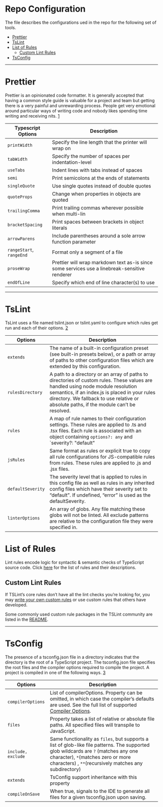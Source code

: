 <h1>Repo Configuration</h1>

The file describes the configurations ued in the repo for the following set of tools.

- [Prettier](#prettier)
- [TsLint](#tslint)
- [List of Rules](#list-of-rules)
  - [Custom Lint Rules](#custom-lint-rules)
- [TsConfig](#tsconfig)

---

# Prettier

Prettier is an opinionated code formatter.
It is generally accepted that having a common style guide is valuable for a project and team but getting there is a very painful and unrewarding process.
People get very emotional around particular ways of writing code and nobody likes spending time writing and receiving nits. [1]

| Typescript Options       | Description                                                                                   |
| ------------------------ | --------------------------------------------------------------------------------------------- |
| `printWidth`             | Specify the line length that the printer will wrap on                                         |
| `tabWidth`               | Specify the number of spaces per indentation-level                                            |
| `useTabs`                | Indent lines with tabs instead of spaces                                                      |
| `semi`                   | Print semicolons at the ends of statements                                                    |
| `singleQuote`            | Use single quotes instead of double quotes                                                    |
| `quoteProps`             | Change when properties in objects are quoted                                                  |
| `trailingComma`          | Print trailing commas wherever possible when multi-lin                                        |
| `bracketSpacing`         | Print spaces between brackets in object literals                                              |
| `arrowParens`            | Include parentheses around a sole arrow function parameter                                    |
| `rangeStart`, `rangeEnd` | Format only a segment of a file                                                               |
| `proseWrap`              | Prettier will wrap markdown text as-is since some services use a linebreak-sensitive renderer |
| `endOfLine`              | Specify which end of line character(s) to use                                                 |

---

# TsLint

TsLint uses a file named tslint.json or tslint.yaml to configure which rules get run and each of their options. [2]

| Options           | Description                                                                                                                                                                                                                                                                   |
| ----------------- | ----------------------------------------------------------------------------------------------------------------------------------------------------------------------------------------------------------------------------------------------------------------------------- |
| `extends`         | The name of a built-in configuration preset (see built-in presets below), or a path or array of paths to other configuration files which are extended by this configuration.                                                                                                  |
| `rulesDirectory`  | A path to a directory or an array of paths to directories of custom rules. These values are handled using node module resolution semantics, if an index.js is placed in your rules directory. We fallback to use relative or absolute paths, if the module can’t be resolved. |
| `rules`           | A map of rule names to their configuration settings. These rules are applied to .ts and .tsx files. Each rule is associated with an object containing `options?: any` and `severity?: "default" | "error" | "warning" | "off"`.                                               |
| `jsRules`         | Same format as rules or explicit true to copy all rule configurations for JS-compatible rules from rules. These rules are applied to .js and .jsx files.                                                                                                                      |
| `defaultSeverity` | The severity level that is applied to rules in this config file as well as rules in any inherited config files which have their severity set to “default”. If undefined, “error” is used as the defaultSeverity.                                                              |
| `linterOptions`   | An array of globs. Any file matching these globs will not be linted. All exclude patterns are relative to the configuration file they were specified in.                                                                                                                      |

# List of Rules

Lint rules encode logic for syntactic & semantic checks of TypeScript source code.
Click [here](https://palantir.github.io/tslint/rules/) for the list of rules and their descriptions.

## Custom Lint Rules

If TSLint’s core rules don’t have all the lint checks you’re looking for, you may [write your own custom rules](https://palantir.github.io/tslint/develop/custom-rules/) or use custom rules that others have developed.

Some commonly used custom rule packages in the TSLint community are listed in the [README](https://github.com/palantir/tslint/blob/master/README.md).

---

# TsConfig

The presence of a tsconfig.json file in a directory indicates that the directory is the root of a TypeScript project. The tsconfig.json file specifies the root files and the compiler options required to compile the project. A project is compiled in one of the following ways. [3]

| Options            | Description                                                                                                                                                                                                                        |
| ------------------ | ---------------------------------------------------------------------------------------------------------------------------------------------------------------------------------------------------------------------------------- |
| `compilerOptions`  | List of compilerOptions. Property can be omitted, in which case the compiler’s defaults are used. See the full list of supported [Compiler Options](https://www.typescriptlang.org/docs/handbook/compiler-options.html).           |
| `files`            | Property takes a list of relative or absolute file paths. All specified files will transpile to JavaScript.                                                                                                                        |
| `include, exclude` | Same functionality as `files`, but supports a list of glob-like file patterns. The supported glob wildcards are `?` (matches any one character), `*`(matches zero or more characters) , `**`(recursively matches any subdirectory) |
| `extends`          | TsConfig support inheritance with this property                                                                                                                                                                                    |
| `compileOnSave`    | When true, signals to the IDE to generate all files for a given tsconfig.json upon saving.                                                                                                                                         |

[1]: https://prettier.io/docs/en/index.html
[2]: https://palantir.github.io/tslint/usage/configuration/
[3]: https://www.typescriptlang.org/docs/handbook/tsconfig-json.html
